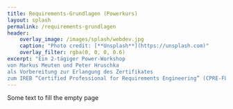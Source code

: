 ```yaml
---
title: Requirements-Grundlagen (Powerkurs)
layout: splash
permalink: /requirements-grundlagen
header:
    overlay_image: /images/splash/webdev.jpg
    caption: "Photo credit: [**Unsplash**](https://unsplash.com)"
    overlay_filter: rgba(0, 0, 0, 0.6)
excerpt: "Ein 2-tägiger Power-Workshop
von Markus Meuten und Peter Hruschka
als Vorbereitung zur Erlangung des Zertifikates
zum IREB “Certified Professional for Requirements Engineering” (CPRE-FL)"
---
```


Some text to fill the empty page